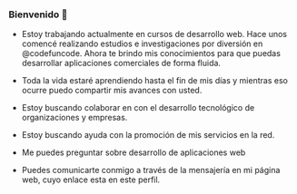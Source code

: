 ### Bienvenido  👋

<!-- 
**tutorwebenlinea/tutorwebenlinea** is a ✨ _special_ ✨ repository because its `README.md` (this file) appears on your GitHub profile.

Here are some ideas to get you started:

- 🔭 I’m currently working on ...
- 🌱 I’m currently learning ...
- 👯 I’m looking to collaborate on ...
- 🤔 I’m looking for help with ...
- 💬 Ask me about ...
- 📫 How to reach me: ...
- 😄 Pronouns: ...
- ⚡ Fun fact: ...

 -->

- Estoy trabajando actualmente en  cursos de desarrollo web. Hace unos comencé realizando estudios e investigaciones por diversión en @codefuncode. Ahora te brindo mis conocimientos para que puedas desarrollar aplicaciones comerciales  de forma fluida.

- Toda la vida estaré aprendiendo hasta el fin  de mis días y mientras eso ocurre puedo compartir mis avances con usted. 

- Estoy buscando colaborar en  con el desarrollo tecnológico de organizaciones y empresas.

- Estoy buscando ayuda con  la promoción de mis servicios en la red. 
 

- Me puedes preguntar  sobre desarrollo de aplicaciones web 


- Puedes comunicarte conmigo a través de la mensajería en mi página web, cuyo enlace esta en este perfil.  